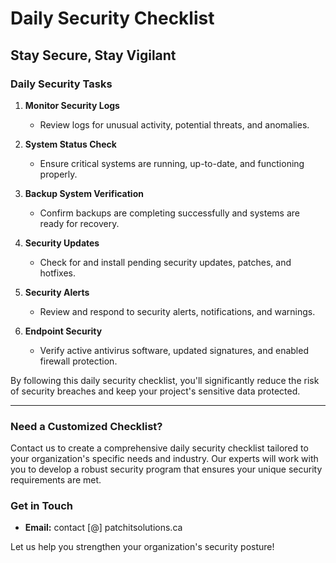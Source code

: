 # Daily Security Checklist

## Stay Secure, Stay Vigilant

### Daily Security Tasks

1. **Monitor Security Logs**
   - Review logs for unusual activity, potential threats, and anomalies.

2. **System Status Check**
   - Ensure critical systems are running, up-to-date, and functioning properly.

3. **Backup System Verification**
   - Confirm backups are completing successfully and systems are ready for recovery.

4. **Security Updates**
   - Check for and install pending security updates, patches, and hotfixes.

5. **Security Alerts**
   - Review and respond to security alerts, notifications, and warnings.

6. **Endpoint Security**
   - Verify active antivirus software, updated signatures, and enabled firewall protection.

By following this daily security checklist, you'll significantly reduce the risk of security breaches and keep your project's sensitive data protected.

---

### Need a Customized Checklist?

Contact us to create a comprehensive daily security checklist tailored to your organization's specific needs and industry. Our experts will work with you to develop a robust security program that ensures your unique security requirements are met.

### Get in Touch

- **Email:** contact [@] patchitsolutions.ca

Let us help you strengthen your organization's security posture!
